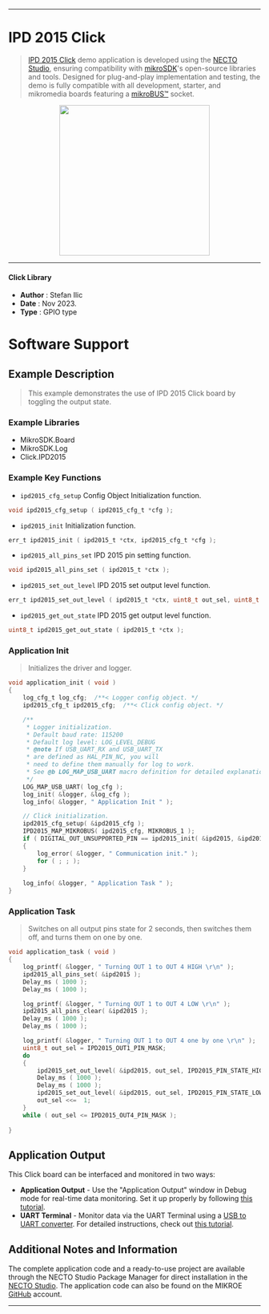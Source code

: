 
---
# IPD 2015 Click

> [IPD 2015 Click](https://www.mikroe.com/?pid_product=MIKROE-6074) demo application is developed using
the [NECTO Studio](https://www.mikroe.com/necto), ensuring compatibility with [mikroSDK](https://www.mikroe.com/mikrosdk)'s
open-source libraries and tools. Designed for plug-and-play implementation and testing, the demo is fully compatible with
all development, starter, and mikromedia boards featuring a [mikroBUS&trade;](https://www.mikroe.com/mikrobus) socket.

<p align="center">
  <img src="https://www.mikroe.com/?pid_product=MIKROE-6074&image=1" height=300px>
</p>

---

#### Click Library

- **Author**        : Stefan Ilic
- **Date**          : Nov 2023.
- **Type**          : GPIO type

# Software Support

## Example Description

> This example demonstrates the use of IPD 2015 Click board by toggling the output state.

### Example Libraries

- MikroSDK.Board
- MikroSDK.Log
- Click.IPD2015

### Example Key Functions

- `ipd2015_cfg_setup` Config Object Initialization function.
```c
void ipd2015_cfg_setup ( ipd2015_cfg_t *cfg );
```

- `ipd2015_init` Initialization function.
```c
err_t ipd2015_init ( ipd2015_t *ctx, ipd2015_cfg_t *cfg );
```

- `ipd2015_all_pins_set` IPD 2015 pin setting function.
```c
void ipd2015_all_pins_set ( ipd2015_t *ctx );
```

- `ipd2015_set_out_level` IPD 2015 set output level function.
```c
err_t ipd2015_set_out_level ( ipd2015_t *ctx, uint8_t out_sel, uint8_t state );
```

- `ipd2015_get_out_state` IPD 2015 get output level function.
```c
uint8_t ipd2015_get_out_state ( ipd2015_t *ctx );
```

### Application Init

> Initializes the driver and logger.

```c
void application_init ( void ) 
{
    log_cfg_t log_cfg;  /**< Logger config object. */
    ipd2015_cfg_t ipd2015_cfg;  /**< Click config object. */

    /** 
     * Logger initialization.
     * Default baud rate: 115200
     * Default log level: LOG_LEVEL_DEBUG
     * @note If USB_UART_RX and USB_UART_TX 
     * are defined as HAL_PIN_NC, you will 
     * need to define them manually for log to work. 
     * See @b LOG_MAP_USB_UART macro definition for detailed explanation.
     */
    LOG_MAP_USB_UART( log_cfg );
    log_init( &logger, &log_cfg );
    log_info( &logger, " Application Init " );

    // Click initialization.
    ipd2015_cfg_setup( &ipd2015_cfg );
    IPD2015_MAP_MIKROBUS( ipd2015_cfg, MIKROBUS_1 );
    if ( DIGITAL_OUT_UNSUPPORTED_PIN == ipd2015_init( &ipd2015, &ipd2015_cfg ) ) 
    {
        log_error( &logger, " Communication init." );
        for ( ; ; );
    }
    
    log_info( &logger, " Application Task " );
}
```

### Application Task

> Switches on all output pins state for 2 seconds, then switches them off, and turns them on one by one.

```c
void application_task ( void ) 
{
    log_printf( &logger, " Turning OUT 1 to OUT 4 HIGH \r\n" );
    ipd2015_all_pins_set( &ipd2015 );
    Delay_ms ( 1000 );
    Delay_ms ( 1000 );

    log_printf( &logger, " Turning OUT 1 to OUT 4 LOW \r\n" );
    ipd2015_all_pins_clear( &ipd2015 );
    Delay_ms ( 1000 );
    Delay_ms ( 1000 );

    log_printf( &logger, " Turning OUT 1 to OUT 4 one by one \r\n" );
    uint8_t out_sel = IPD2015_OUT1_PIN_MASK;
    do
    {
        ipd2015_set_out_level( &ipd2015, out_sel, IPD2015_PIN_STATE_HIGH );
        Delay_ms ( 1000 );
        Delay_ms ( 1000 );
        ipd2015_set_out_level( &ipd2015, out_sel, IPD2015_PIN_STATE_LOW );
        out_sel <<=  1;
    }
    while ( out_sel <= IPD2015_OUT4_PIN_MASK );
    
}
```


## Application Output

This Click board can be interfaced and monitored in two ways:
- **Application Output** - Use the "Application Output" window in Debug mode for real-time data monitoring.
Set it up properly by following [this tutorial](https://www.youtube.com/watch?v=ta5yyk1Woy4).
- **UART Terminal** - Monitor data via the UART Terminal using
a [USB to UART converter](https://www.mikroe.com/click/interface/usb?interface*=uart,uart). For detailed instructions,
check out [this tutorial](https://help.mikroe.com/necto/v2/Getting%20Started/Tools/UARTTerminalTool).

## Additional Notes and Information

The complete application code and a ready-to-use project are available through the NECTO Studio Package Manager for 
direct installation in the [NECTO Studio](https://www.mikroe.com/necto). The application code can also be found on
the MIKROE [GitHub](https://github.com/MikroElektronika/mikrosdk_click_v2) account.

---
